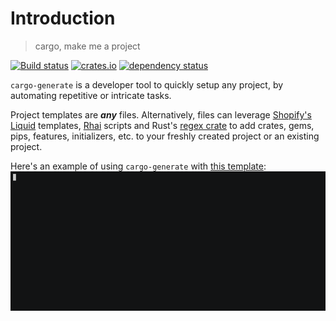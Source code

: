 # Introduction

> cargo, make me a project

[![Build status](https://github.com/cargo-generate/cargo-generate/workflows/Build/badge.svg)](https://github.com/cargo-generate/cargo-generate/actions?query=workflow%3ABuild+branch%3Amain+)
[![crates.io](https://img.shields.io/crates/v/cargo-generate.svg)](https://crates.io/crates/cargo-generate)
[![dependency status](https://deps.rs/repo/github/cargo-generate/cargo-generate/status.svg)](https://deps.rs/repo/github/cargo-generate/cargo-generate)

`cargo-generate` is a developer tool to quickly setup any project,
by automating repetitive or intricate tasks.

Project templates are ***any*** files.  Alternatively, files can leverage
[Shopify's Liquid](http://liquidmarkup.org/) templates,
[Rhai](https://docs.rs/rhai/latest/rhai/) scripts and Rust's 
[regex crate](https://docs.rs/regex/latest/regex/) to add crates,
gems, pips, features, initializers, etc. to your freshly created project or an 
existing project.

Here's an example of using `cargo-generate` with [this template]:
![demo.gif](./demo.gif)

[this template]: https://github.com/ashleygwilliams/wasm-pack-template
